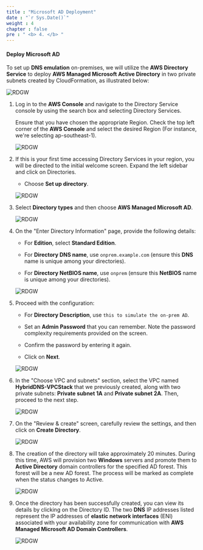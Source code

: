 ```yaml
---
title : "Microsoft AD Deployment"
date : "`r Sys.Date()`"
weight : 4
chapter : false
pre : " <b> 4. </b> "
---
```


#### Deploy Microsoft AD

To set up **DNS emulation** on-premises, we will utilize the **AWS Directory Service** to deploy **AWS Managed Microsoft Active Directory** in two private subnets created by CloudFormation, as illustrated below:

![RDGW](/images/2-Pre/0004.png?width=45pc)

1. Log in to the **AWS Console** and navigate to the Directory Service console by using the search box and selecting Directory Services.
   
   Ensure that you have chosen the appropriate Region. Check the top left corner of the **AWS Console** and select the desired Region (For instance, we're selecting ap-southeast-1).
   
   ![RDGW](/images/4-AD/0001.png?width=90pc)

2. If this is your first time accessing Directory Services in your region, you will be directed to the initial welcome screen. Expand the left sidebar and click on Directories.
   
   - Choose **Set up directory**.
   
   ![RDGW](/images/4-AD/0002.png?featherlight=false&width=90pc)

3. Select **Directory types** and then choose **AWS Managed Microsoft AD**.
   
   ![RDGW](/images/4-AD/0003.png?featherlight=false&width=90pc)

4. On the "Enter Directory Information" page, provide the following details:
   
   - For **Edition**, select **Standard Edition**.
   
   - For **Directory DNS name**, use `onprem.example.com` (ensure this **DNS** name is unique among your directories).
   
   - For **Directory NetBIOS name**, use `onprem` (ensure this **NetBIOS** name is unique among your directories).
   
   ![RDGW](/images/4-AD/0004.png?featherlight=false&width=90pc)

5. Proceed with the configuration:
   
   - For **Directory Description**, use `this to simulate the on-prem AD`.
   
   - Set an **Admin Password** that you can remember. Note the password complexity requirements provided on the screen.
   
   - Confirm the password by entering it again.
   
   - Click on **Next**.
   
   ![RDGW](/images/4-AD/0005.png?featherlight=false&width=90pc)

6. In the "Choose VPC and subnets" section, select the VPC named **HybridDNS-VPCStack** that we previously created, along with two private subnets: **Private subnet 1A** and **Private subnet 2A**. Then, proceed to the next step.
   
   ![RDGW](/images/4-AD/0006.png?featherlight=false&width=90pc)

7. On the "Review & create" screen, carefully review the settings, and then click on **Create Directory**.
   
   ![RDGW](/images/4-AD/0007.png?featherlight=false&width=90pc)

8. The creation of the directory will take approximately 20 minutes. During this time, AWS will provision two **Windows** servers and promote them to **Active Directory** domain controllers for the specified AD forest. This forest will be a new AD forest. The process will be marked as complete when the status changes to Active.
   
   ![RDGW](/images/4-AD/0008.png?featherlight=false&width=90pc)

9. Once the directory has been successfully created, you can view its details by clicking on the Directory ID. The two **DNS** IP addresses listed represent the IP addresses of **elastic network interfaces** (ENI) associated with your availability zone for communication with **AWS Managed Microsoft AD Domain Controllers**.
   
   ![RDGW](/images/4-AD/0009.png?featherlight=false&width=90pc)
